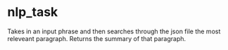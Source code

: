# nlp_task

Takes in an input phrase and then searches through the json file the most releveant paragraph. Returns the summary of that paragraph.
